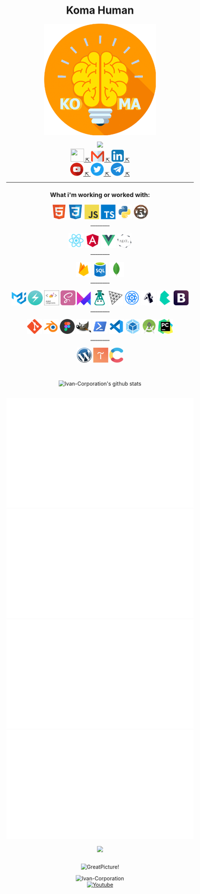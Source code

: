 <h1 align="center">Koma Human</h1>

<p align="center">
  <img height="300" width="300" src="./profile.png"/>
</p>


<p align="center">
 <a target="_blank" href=https://github.com/Ivan-Corporation>
  <img src=https://img.shields.io/github/followers/Ivan-Corporation?label=follow%20me&style=social />
</a>
<br/>


  <a href=https://codesandbox.io/u/Ivan-Corporation>
  <img height="35" width="36" src="https://www.shareicon.net/data/2016/11/03/849433_codepen_512x512.png" />
⇱
</a> 
<a href=mailto:hammer.99.ivan@gmail.com>
  <img height="29" width="35" src="./gmail1.png" />
⇱
</a>
  <a href=https://www.linkedin.com/in/ivan-komar-313960237/>
  <img height="32" width="33" src="./linkedin.png" />
⇱
</a>
<br/>
  <a href=https://www.youtube.com/channel/UCWj8NJUnyji2xHHThU1TTsw>
  <img height="35" width="35" src="./youtube.png" />
⇱
</a>
  <a href=https://twitter.com/KomaHuman>
  <img height="35" width="35" src="./twitter1.png" />
⇱
</a>

  <a href=https://www.t.me/KomarIvan>
  <img height="35" width="35" src="./telegram.png" />
⇱
</a> 

</p>

<hr>
<h3 align="center">What i'm working or worked with:</h3>


<p align="center">
  <img src=https://raw.githubusercontent.com/devicons/devicon/master/icons/html5/html5-original.svg alt=html5 width="40" height="40"/>
<img src=https://raw.githubusercontent.com/devicons/devicon/master/icons/css3/css3-original.svg alt=css3 width="40" height="40"/>
<img src=https://raw.githubusercontent.com/devicons/devicon/master/icons/javascript/javascript-original.svg alt=javascript width="40" height="40"/>
<img src=https://raw.githubusercontent.com/devicons/devicon/master/icons/typescript/typescript-original.svg alt=express width="40" height="40"/>
<img src=https://raw.githubusercontent.com/devicons/devicon/master/icons/python/python-original.svg alt=python width="40" height="40"/>
<img src=https://github.com/Ivan-Corporation/Ivan-Corporation/blob/main/icons/rust.png alt=nodejs width="40" height="40"/>
 
 <br>
________
<br><br>
 <img src=https://raw.githubusercontent.com/devicons/devicon/master/icons/react/react-original.svg alt=react width="40" height="40"/>
   <img src='./icons/angular.svg' alt=react width="40" height="40"/>
  <img src='./icons/vue.svg' alt=react width="40" height="40"/>
  <img src='./icons/nextjs.png' alt=react width="37" height="39"/>

  <br>
________
<br><br>
<img src='./icons/firebase.svg' alt=react width="40" height="40"/>
<img src='./icons/sql.png' alt=react width="40" height="40"/>
<img src=https://raw.githubusercontent.com/devicons/devicon/master/icons/mongodb/mongodb-original.svg alt=mongodb width="40" height="40"/>  
<br>
________
<br><br>
<img src='./icons/mui.svg' alt=react width="40" height="40"/>
<img src='./icons/chakra.png' alt=react width="40" height="40"/>
<img src='./icons/styled_components.png' alt=react width="40" height="40"/>
<img src='./icons/sass.svg' alt=react width="40" height="40"/>
<img src='./icons/framer.png' alt=react width="37" height="37"/>
<img src='./icons/i18.svg' alt=react width="40" height="40"/>
<img src='./icons/three.png' alt=react width="40" height="40"/>
<img src='./icons/native.png' alt=react width="40" height="40"/>
<img src='./icons/expo.png' alt=react width="40" height="40"/>
  <img src='./icons/bulma.png' alt=react width="40" height="40"/>
<img src='./icons/bootstrap.png' alt=react width="40" height="40"/>

  <br>
________
<br><br>
<img src=https://raw.githubusercontent.com/devicons/devicon/master/icons/git/git-original.svg alt=git width="40" height="40"/>
<img src='./icons/Blender_23505.png' alt=blender width="40" height="40"/>
<img src='./icons/figma.svg' alt=react width="40" height="40"/>
<img src='./icons/gimp.svg' alt=react width="40" height="40"/>
<img src='./icons/powershell.svg' alt=react width="40" height="40"/>
<img src='./icons/vsc.svg' alt=react width="40" height="40"/>
<img src='./icons/webpack.svg' alt=react width="40" height="40"/>
<img src='./icons/android.png' alt=react width="40" height="40"/>
<img src='./icons/pycharm.png' alt=react width="40" height="40"/>


<br>
________
<br><br>
<img src='./icons/wordpress.png' alt=react width="40" height="40"/>
<img src='./icons/tilda.jpg' alt=react width="40" height="40"/>
  <img src='./icons/contentful.png' alt=react width="37" height="40"/>

</p>

<br>

<p align="center">
 <img  alt="Ivan-Corporation's github stats" src=https://github-profile-trophy.vercel.app/?username=Ivan-Corporation&theme=darkhub />
<br><br>
 </p>
 
<div align="center">

![](https://raw.githubusercontent.com/Ivan-Corporation/advanced-metrics/master/generated/overview.svg#gh-dark-mode-only)
![](https://raw.githubusercontent.com/Ivan-Corporation/advanced-metrics/master/generated/overview.svg#gh-light-mode-only)
![](https://raw.githubusercontent.com/Ivan-Corporation/advanced-metrics/master/generated/languages.svg#gh-dark-mode-only)
![](https://raw.githubusercontent.com/Ivan-Corporation/advanced-metrics/master/generated/languages.svg#gh-light-mode-only)
  
  
  <img align="center" src="https://github-readme-streak-stats.herokuapp.com/?user=Ivan-Corporation&theme=radical&hide_border=true"/>
  </div>

<br/>

<p align="center">

   <img width="300px" alt="GreatPicture!" src="https://www.codewars.com/users/Ivan-Corporation/badges/large"/> 
 </p>

<p align="center"><img src="https://komarev.com/ghpvc/?username=Ivan-Corporation" alt="Ivan-Corporation"/><br/>
  <a href="https://www.youtube.com/channel/UCWj8NJUnyji2xHHThU1TTsw" target="_blank"><img src="https://img.shields.io/youtube/channel/subscribers/UCWj8NJUnyji2xHHThU1TTsw?color=FF514E&label=Youtube&logo=youtube&logoColor=FF514E&style=flat-square" alt="Youtube"></a>
  









